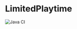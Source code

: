 # LimitedPlaytime
![Java CI](https://img.shields.io/github/workflow/status/Sophtli/LimitedPlaytime/Java%20CI?style=for-the-badge)
